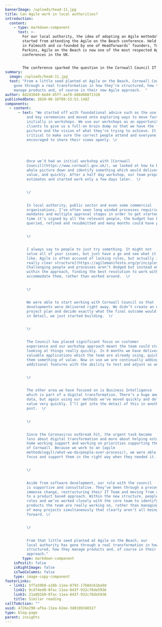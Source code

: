 ```yaml
---
bannerImage: /uploads/head-11.jpg
title: Can Agile work in local authorities?
introduction:
  content:
    - type: markdown-component
      text: >-
        For our local authority, the idea of adopting an Agile methodology
        started from attending the Agile on the Beach conference. Held annually
        in Falmouth and co-founded by one of Headforwards’ founders, Toby
        Parkins, Agile on the Beach is now one of the most respected Agile
        conferences in the UK. 


        The conference sparked the question in the Cornwall Council IT team, “how could they become more agile?” This question turned into action, and Cornwall Council explored working with Headforwards to help them.
summary:
  image: /uploads/head-11.jpg
  text: "From a little seed planted at Agile on the Beach, Cornwall Council has
    gone through a real transformation in how they’re structured, how they
    manage products and, of course in their new Agile approach.  "
author: 8d241049-6ed4-45ff-aaf8-488d06871310
publishedDate: 2020-06-16T09:53:53.148Z
components:
  - content:
      - text: "We started off with foundational advice such as the use of whiteboards
          and key ceremonies and moved onto exploring ways to move faster,
          initially in workshops. We use our workshops as an opportunity for our
          clients to give us a full-on brain dump so that we have the full
          picture and the vision of what they’re trying to achieve. It’s
          critical to make sure the correct people attend and everyone is
          encouraged to share their views openly. \r




          Once we’d had an initial workshop with [Cornwall
          Council](https://www.cornwall.gov.uk/), we looked at how to break the
          whole picture down and identify something which would deliver them
          value, and quickly. After a half day workshop, our team prepared
          estimates and started work only a few days later.  \r


          \r


          In local authority, public sector and even some commercial
          organisations, I’ve often seen long winded processes requiring
          mandates and multiple approval stages in order to get started. By the
          time it’s signed by all the relevant people, the budget has been
          queried, refined and resubmitted and many months could have passed. \r


          \r


          I always say to people to just try something. It might not
          solve all of your issues, but just have a go and see what it feels
          like. Agile is often accused of lacking rules, but actually it [has a
          really clear structure](https://agilemanifesto.org/principles.html).
          Challenging people and processes aren’t dodged but instead encompassed
          within the approach, finding the best resolution to work with and
          accommodate them, rather than worked around.  \r


          \r


          We were able to start working with Cornwall Council so that
          developments were delivered right away. We didn’t create an end to end
          project plan and decide exactly what the final outcome would look like
          in detail, we just started building.  \r


          \r


          The Council has placed significant focus on customer
          experience and our workshop approach meant the team could start
          looking at things really quickly. In 6 months we have delivered two
          valuable applications which the team are already using, quickly giving
          them something of value. Now in use we are continually adding
          additional features with the ability to test and adjust as we go. \r


          \r


          The other area we have focused on is Business Intelligence
          which is part of a digital transformation. There’s a huge amount of
          data, but again using our methods we’ve moved quickly and delivered
          value very quickly. I’ll get into the detail of this in another
          post.  \r


          \r


          Since the Coronavirus outbreak hit, the urgent task became
          less about digital transformation and more about helping establish
          home working support and working on priorities supporting the people
          of Cornwall. Because we work to an [agile
          methodology](/what-we-do/people-over-process/), we were able to change
          focus and support them in the right way when they needed it.  \r


          \r


          Aside from software development, our role with the council
          is supportive and consultative. They’ve been through a process of
          immense change, restructuring their IT Team and moving from a project
          to a product based approach. Within the new structure, people have new
          roles and we’ve worked closely with the core team to identify what
          products the team are really working on, rather than managing a list
          of many projects simultaneously that clearly aren’t all being moved
          forward. \r


          \r


          From that little seed planted at Agile on the Beach, our
          local authority has gone through a real transformation in how they’re
          structured, how they manage products and, of course in their new Agile
          approach."
        type: markdown-component
    isPostit: false
    isRightImage: false
    isTwoColumns: false
    type: image-copy-component
footerLinks:
  - link1: 5ffa59b0-a18b-11ea-8793-17b8dc61ba9d
    link2: 0cd74ed0-0fac-11ea-843f-932c76de5936
    link3: 21a08160-0fac-11ea-843f-932c76de5936
    title: Similar reading
callToAction: ""
uuid: 4726e290-afba-11ea-b2ee-3d8109340327
type: blog-page
parent: insights
---
```

